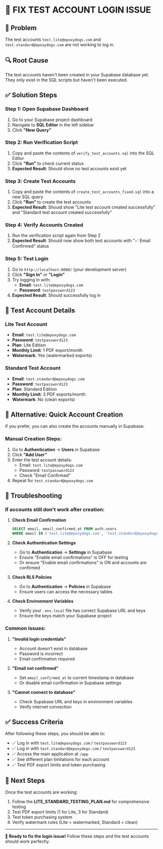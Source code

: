 # 🔧 FIX TEST ACCOUNT LOGIN ISSUE

## 🚨 Problem
The test accounts `test.lite@epoxydogs.com` and `test.standard@epoxydogs.com` are not working to log in.

## 🔍 Root Cause
The test accounts haven't been created in your Supabase database yet. They only exist in the SQL scripts but haven't been executed.

## ✅ Solution Steps

### **Step 1: Open Supabase Dashboard**
1. Go to your Supabase project dashboard
2. Navigate to **SQL Editor** in the left sidebar
3. Click **"New Query"**

### **Step 2: Run Verification Script**
1. Copy and paste the contents of `verify_test_accounts.sql` into the SQL Editor
2. Click **"Run"** to check current status
3. **Expected Result**: Should show no test accounts exist yet

### **Step 3: Create Test Accounts**
1. Copy and paste the contents of `create_test_accounts_fixed.sql` into a new SQL query
2. Click **"Run"** to create the test accounts
3. **Expected Result**: Should show "Lite test account created successfully" and "Standard test account created successfully"

### **Step 4: Verify Accounts Created**
1. Run the verification script again from Step 2
2. **Expected Result**: Should now show both test accounts with "✅ Email Confirmed" status

### **Step 5: Test Login**
1. Go to `http://localhost:8080/` (your development server)
2. Click **"Sign In"** or **"Login"**
3. Try logging in with:
   - **Email**: `test.lite@epoxydogs.com`
   - **Password**: `testpassword123`
4. **Expected Result**: Should successfully log in

## 🎯 Test Account Details

### **Lite Test Account**
- **Email**: `test.lite@epoxydogs.com`
- **Password**: `testpassword123`
- **Plan**: Lite Edition
- **Monthly Limit**: 1 PDF export/month
- **Watermark**: Yes (watermarked exports)

### **Standard Test Account**
- **Email**: `test.standard@epoxydogs.com`
- **Password**: `testpassword123`
- **Plan**: Standard Edition
- **Monthly Limit**: 3 PDF exports/month
- **Watermark**: No (clean exports)

## 🔧 Alternative: Quick Account Creation

If you prefer, you can also create the accounts manually in Supabase:

### **Manual Creation Steps:**
1. Go to **Authentication** → **Users** in Supabase
2. Click **"Add User"**
3. Enter the test account details:
   - Email: `test.lite@epoxydogs.com`
   - Password: `testpassword123`
   - Check "Email Confirmed"
4. Repeat for `test.standard@epoxydogs.com`

## 🚨 Troubleshooting

### **If accounts still don't work after creation:**

1. **Check Email Confirmation**
   ```sql
   SELECT email, email_confirmed_at FROM auth.users 
   WHERE email IN ('test.lite@epoxydogs.com', 'test.standard@epoxydogs.com');
   ```

2. **Check Authentication Settings**
   - Go to **Authentication** → **Settings** in Supabase
   - Ensure "Enable email confirmations" is OFF for testing
   - Or ensure "Enable email confirmations" is ON and accounts are confirmed

3. **Check RLS Policies**
   - Go to **Authentication** → **Policies** in Supabase
   - Ensure users can access the necessary tables

4. **Check Environment Variables**
   - Verify your `.env.local` file has correct Supabase URL and keys
   - Ensure the keys match your Supabase project

### **Common Issues:**

1. **"Invalid login credentials"**
   - Account doesn't exist in database
   - Password is incorrect
   - Email confirmation required

2. **"Email not confirmed"**
   - Set `email_confirmed_at` to current timestamp in database
   - Or disable email confirmation in Supabase settings

3. **"Cannot connect to database"**
   - Check Supabase URL and keys in environment variables
   - Verify internet connection

## ✅ Success Criteria

After following these steps, you should be able to:
- ✅ Log in with `test.lite@epoxydogs.com` / `testpassword123`
- ✅ Log in with `test.standard@epoxydogs.com` / `testpassword123`
- ✅ Access the main application at `/app`
- ✅ See different plan limitations for each account
- ✅ Test PDF export limits and token purchasing

## 🎯 Next Steps

Once the test accounts are working:
1. Follow the **LITE_STANDARD_TESTING_PLAN.md** for comprehensive testing
2. Test PDF export limits (1 for Lite, 3 for Standard)
3. Test token purchasing system
4. Verify watermark rules (Lite = watermarked, Standard = clean)

---

**🎯 Ready to fix the login issue!** Follow these steps and the test accounts should work perfectly.
